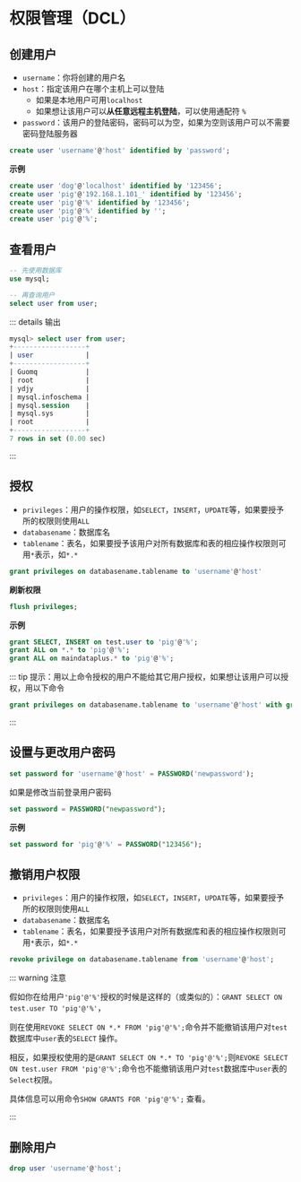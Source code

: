 # 权限管理（DCL）

## 创建用户

- `username`：你将创建的用户名
- `host`：指定该用户在哪个主机上可以登陆
    - 如果是本地用户可用`localhost`
    - 如果想让该用户可以**从任意远程主机登陆**，可以使用通配符 `%`
- `password`：该用户的登陆密码，密码可以为空，如果为空则该用户可以不需要密码登陆服务器

``` sql
create user 'username'@'host' identified by 'password';
```



**示例**

``` sql
create user 'dog'@'localhost' identified by '123456';
create user 'pig'@'192.168.1.101_' identified by '123456';
create user 'pig'@'%' identified by '123456';
create user 'pig'@'%' identified by '';
create user 'pig'@'%';
```





## 查看用户

``` sql
-- 先使用数据库
use mysql;

-- 再查询用户
select user from user;
```



::: details 输出

``` sql
mysql> select user from user;
+------------------+
| user             |
+------------------+
| Guomq            |
| root             |
| ydjy             |
| mysql.infoschema |
| mysql.session    |
| mysql.sys        |
| root             |
+------------------+
7 rows in set (0.00 sec)
```

:::





## 授权

- `privileges`：用户的操作权限，如`SELECT`，`INSERT`，`UPDATE`等，如果要授予所的权限则使用`ALL`
- `databasename`：数据库名
- `tablename`：表名，如果要授予该用户对所有数据库和表的相应操作权限则可用`*`表示，如`*.*`

``` sql
grant privileges on databasename.tablename to 'username'@'host'
```



**刷新权限**

``` sql
flush privileges;
```



**示例**

``` sql
grant SELECT, INSERT on test.user to 'pig'@'%';
grant ALL on *.* to 'pig'@'%';
grant ALL on maindataplus.* to 'pig'@'%';
```



::: tip 提示：用以上命令授权的用户不能给其它用户授权，如果想让该用户可以授权，用以下命令

``` sql
grant privileges on databasename.tablename to 'username'@'host' with grant option;
```

:::



## 设置与更改用户密码

``` sql
set password for 'username'@'host' = PASSWORD('newpassword');
```

如果是修改当前登录用户密码

``` sql
set password = PASSWORD("newpassword");
```



**示例**

``` sql
set password for 'pig'@'%' = PASSWORD("123456");
```



## 撤销用户权限

- `privileges`：用户的操作权限，如`SELECT`，`INSERT`，`UPDATE`等，如果要授予所的权限则使用`ALL`
- `databasename`：数据库名
- `tablename`：表名，如果要授予该用户对所有数据库和表的相应操作权限则可用`*`表示，如`*.*`

``` sql
revoke privilege on databasename.tablename from 'username'@'host';
```



::: warning 注意

假如你在给用户`'pig'@'%'`授权的时候是这样的（或类似的）：`GRANT SELECT ON test.user TO 'pig'@'%'`，

则在使用`REVOKE SELECT ON *.* FROM 'pig'@'%';`命令并不能撤销该用户对`test`数据库中`user`表的`SELECT` 操作。



相反，如果授权使用的是`GRANT SELECT ON *.* TO 'pig'@'%';`则`REVOKE SELECT ON test.user FROM 'pig'@'%';`命令也不能撤销该用户对`test`数据库中`user`表的`Select`权限。



具体信息可以用命令`SHOW GRANTS FOR 'pig'@'%';` 查看。

:::



## 删除用户

``` sql
drop user 'username'@'host';
```



